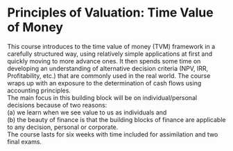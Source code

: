 Principles of Valuation: Time Value of Money
============================================
This course introduces to the time value of money (TVM) framework in a carefully structured way, using relatively simple applications at first and quickly moving to more advance ones. It then spends some time on developing an understanding of alternative decision criteria (NPV, IRR, Profitability, etc.) that are commonly used in the real world.  The course wraps up with an exposure to the determination of cash flows using accounting principles.  
The main focus in this building block will be on individual/personal decisions because of two reasons:  
(a) we learn when we see value to us as individuals and  
(b) the beauty of finance is that the building blocks of finance are applicable to any decision, personal or corporate.  
The course lasts for six weeks with time included for assimilation and two final exams.  